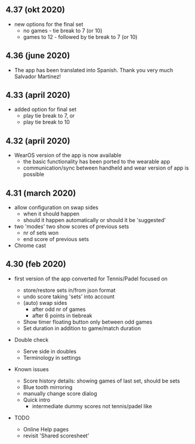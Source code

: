 ## 4.37 (okt 2020)

- new options for the final set
  - no games - tie break to 7 (or 10)
  - games to 12 - followed by tie break to 7 (or 10)

## 4.36 (june 2020)

- The app has been translated into Spanish. Thank you very much Salvador Martinez!

## 4.33 (april 2020)

- added option for final set
  - play tie break to 7, or
  - play tie break to 10

## 4.32 (april 2020)

- WearOS version of the app is now available
  - the basic functionality has been ported to the wearable app
  - communication/sync between handheld and wear version of app is possible

## 4.31 (march 2020)

- allow configuration on swap sides
  - when it should happen
  - should it happen automatically or should it be 'suggested'
- two 'modes' two show scores of previous sets
  - nr of sets won
  - end score of previous sets
- Chrome cast

## 4.30 (feb 2020)

- first version of the app converted for Tennis/Padel focused on
  - store/restore sets in/from json format
  - undo score taking 'sets' into account
  - (auto) swap sides
    - after odd nr of games
    - after 6 points in tiebreak
  - Show timer floating button only between odd games
  - Set duration in addition to game/match duration

- Double check
  - Serve side in doubles
  - Terminology in settings

- Known issues
  - Score history details: showing games of last set, should be sets
  - Blue tooth mirroring
  - manually change score dialog
  - Quick intro
    - intermediate dummy scores not tennis/padel like

- TODO
  - Online Help pages
  - revisit 'Shared scoresheet'

